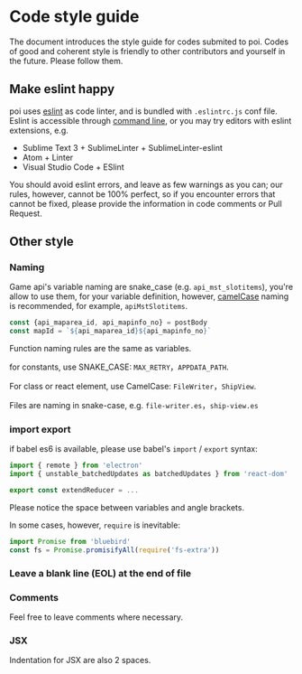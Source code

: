 # Code style guide

The document introduces the style guide for codes submited to poi. Codes of good and coherent style is friendly to other contributors and yourself in the future. Please follow them.

## Make eslint happy
poi uses [eslint](http://eslint.org/) as code linter, and is bundled with `.eslintrc.js` conf file. Eslint is accessible through [command line](http://eslint.org/docs/user-guide/command-line-interface), or you may try editors with eslint extensions, e.g.
+ Sublime Text 3 + SublimeLinter + SublimeLinter-eslint
+ Atom + Linter
+ Visual Studio Code + ESlint

You should avoid eslint errors, and leave as few warnings as you can; our rules, however, cannot be 100% perfect, so if you encounter errors that cannot be fixed, please provide the information in code comments or Pull Request.

## Other style
### Naming
Game api's variable naming are snake_case (e.g. `api_mst_slotitems`), you're allow to use them, for your variable definition, however, [camelCase](https://en.wikipedia.org/wiki/Camel_case) naming is recommended, for example, `apiMstSlotitems`.

``` javascript
const {api_maparea_id, api_mapinfo_no} = postBody
const mapId = `${api_maparea_id}${api_mapinfo_no}`
```
Function naming rules are the same as variables.

for constants, use SNAKE_CASE: `MAX_RETRY`，`APPDATA_PATH`.

For class or react element, use CamelCase: `FileWriter`，`ShipView`.

Files are naming in snake-case, e.g. `file-writer.es`，`ship-view.es`

### import export
if babel es6 is available, please use babel's `import` / `export` syntax:
``` javascript
import { remote } from 'electron'
import { unstable_batchedUpdates as batchedUpdates } from 'react-dom'

export const extendReducer = ...
```
Please notice the space between variables and angle brackets.

In some cases, however, `require` is inevitable:
``` javascript
import Promise from 'bluebird'
const fs = Promise.promisifyAll(require('fs-extra'))
```

### Leave a blank line (EOL) at the end of file

### Comments
Feel free to leave comments where necessary.

### JSX
Indentation for JSX are also 2 spaces.